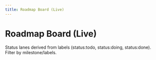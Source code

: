 ```yaml
---
title: Roadmap Board (Live)
---
```


# Roadmap Board (Live)

Status lanes derived from labels (status:todo, status:doing, status:done). Filter by milestone/labels.

<GitHubBoard owner="MarcoPWx" repo="Scraper" state="open" />

